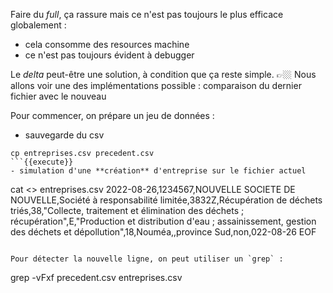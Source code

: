 Faire du _full_, ça rassure mais ce n'est pas toujours le plus efficace globalement : 
- cela consomme des resources machine
- ce n'est pas toujours évident à debugger

Le _delta_ peut-être une solution, à condition que ça reste simple.
👉🏼 Nous allons voir une des implémentations possible : comparaison du dernier fichier avec le nouveau

Pour commencer, on prépare un jeu de données : 
- sauvegarde du csv
```
cp entreprises.csv precedent.csv
```{{execute}}
- simulation d'une **création** d'entreprise sur le fichier actuel
```
cat <<EOF  >> entreprises.csv
2022-08-26,1234567,NOUVELLE SOCIETE DE NOUVELLE,Société à responsabilité limitée,3832Z,Récupération de déchets triés,38,"Collecte, traitement et élimination des déchets ; récupération",E,"Production et distribution d'eau ; assainissement, gestion des déchets et dépollution",18,Nouméa,,province Sud,non,022-08-26
EOF
```{{execute}}

Pour détecter la nouvelle ligne, on peut utiliser un `grep` :
```
grep -vFxf precedent.csv entreprises.csv
```{{execute}}

